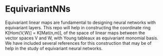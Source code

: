 # EquivariantNNs
Equivariant linear maps are fundamental to designing neural networks with equivariant layers. 
This repo will help in constructing the coordinate ring K[Hom(V,W)] = K[Mat(n,m)], of the space 
of linear maps between the vector spaces V and W, with Young tableaux as equivariant monomial 
basis. We have included several references for this construction that may be of help in the 
study of equivariant neural networks. 
